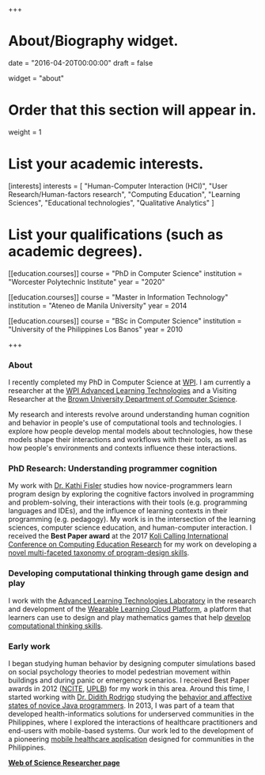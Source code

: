 +++
# About/Biography widget.

date = "2016-04-20T00:00:00"
draft = false

widget = "about"

# Order that this section will appear in.
weight = 1

# List your academic interests.
[interests]
  interests = [
    "Human-Computer Interaction (HCI)",
    "User Research/Human-factors research",
    "Computing Education",
    "Learning Sciences",
    "Educational technologies",
    "Qualitative Analytics"
  ]

# List your qualifications (such as academic degrees).
[[education.courses]]
  course = "PhD in Computer Science"
  institution = "Worcester Polytechnic Institute"
  year = "2020"

[[education.courses]]
  course = "Master in Information Technology"
  institution = "Ateneo de Manila University"
  year = 2014

[[education.courses]]
  course = "BSc in Computer Science"
  institution = "University of the Philippines Los Banos"
  year = 2010

+++

### **About**

I recently completed my PhD in Computer Science at [WPI](https://www.cs.wpi.edu). I am currently a researcher at the [WPI Advanced Learning Technologies](http://alt.wpi.edu) and a Visiting Researcher at the [Brown University Department of Computer Science](https://cs.brown.edu/).

My research and interests revolve around understanding human cognition and behavior in people's use of computational tools and technologies. I explore how people develop mental models about technologies, how these models shape their interactions and workflows with their tools, as well as how people's environments and contexts influence these interactions.

### **PhD Research: Understanding programmer cognition**

My work with [Dr. Kathi Fisler](http://cs.brown.edu/~kfisler/) studies how novice-programmers learn program design by exploring the cognitive factors involved in programming and problem-solving, their interactions with their tools (e.g. programming languages and IDEs), and the influence of learning contexts in their programming (e.g. pedagogy). My work is in the intersection of the learning sciences, computer science education, and human-computer interaction. I received the **Best Paper award** at the 2017 [Koli Calling International Conference on Computing Education Research](https://www.kolicalling.fi/index.php/previous-koli-calling-conferences/koli-calling-2017/general-information-2017) for my work on developing a [novel multi-faceted taxonomy of program-design skills](publication/koli-2017-1).

### **Developing computational thinking through game design and play**
I work with the [Advanced Learning Technologies Laboratory](http://alt.wpi.edu) in the research and development of the [Wearable Learning Cloud Platform](http://wlcp.embodied.wpi.edu/), a platform that learners can use to design and play mathematics games that help [develop computational thinking skills](https://www.wpi.edu/news/wpi-researchers-awarded-grant-help-k-12-students-design-math-games).

### **Early work**

I began studying human behavior by designing computer simulations based on social psychology theories to model pedestrian movement within buildings and during panic or emergency scenarios. I received Best Paper awards in 2012 ([NCITE](publication/pitj-2013), [UPLB](publication/uplb-sfrc-2012)) for my work in this area. Around this time, I started working with [Dr. Didith Rodrigo](http://www.ateneo.edu/ls/sose/iscs/faculty/rodrigo-ma-mercedes-t) studying the [behavior and affective states of novice Java programmers](publication/jecr-2013). In 2013, I was part of a team that developed health-informatics solutions for underserved communities in the Philippines, where I explored the interactions of healthcare practitioners and end-users with mobile-based systems. Our work led to the development of a pioneering [mobile healthcare application](publication/mdm-2014) designed for communities in the Philippines.

**[Web of Science Researcher page](https://publons.com/researcher/AAD-8679-2020/)**
